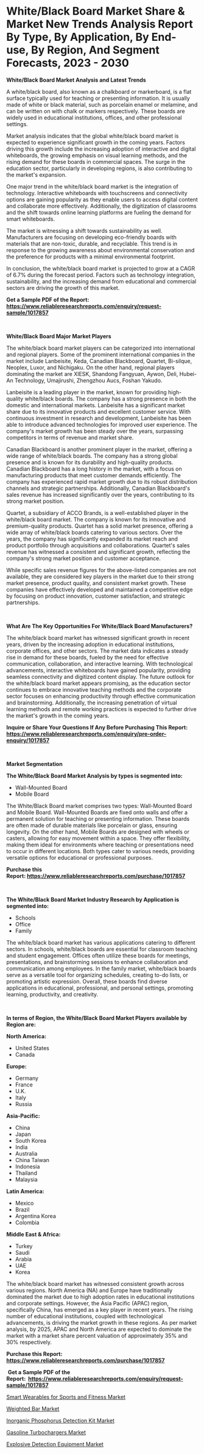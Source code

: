 <p><h1>White/Black Board Market Share & Market New Trends Analysis Report By Type, By Application, By End-use, By Region, And Segment Forecasts, 2023 - 2030</h1></p><p><strong>White/Black Board Market Analysis and Latest Trends</strong></p>
<p><p>A white/black board, also known as a chalkboard or markerboard, is a flat surface typically used for teaching or presenting information. It is usually made of white or black material, such as porcelain enamel or melamine, and can be written on with chalk or markers respectively. These boards are widely used in educational institutions, offices, and other professional settings.</p><p>Market analysis indicates that the global white/black board market is expected to experience significant growth in the coming years. Factors driving this growth include the increasing adoption of interactive and digital whiteboards, the growing emphasis on visual learning methods, and the rising demand for these boards in commercial spaces. The surge in the education sector, particularly in developing regions, is also contributing to the market's expansion.</p><p>One major trend in the white/black board market is the integration of technology. Interactive whiteboards with touchscreens and connectivity options are gaining popularity as they enable users to access digital content and collaborate more effectively. Additionally, the digitization of classrooms and the shift towards online learning platforms are fueling the demand for smart whiteboards.</p><p>The market is witnessing a shift towards sustainability as well. Manufacturers are focusing on developing eco-friendly boards with materials that are non-toxic, durable, and recyclable. This trend is in response to the growing awareness about environmental conservation and the preference for products with a minimal environmental footprint.</p><p>In conclusion, the white/black board market is projected to grow at a CAGR of 6.7% during the forecast period. Factors such as technology integration, sustainability, and the increasing demand from educational and commercial sectors are driving the growth of this market.</p></p>
<p><strong>Get a Sample PDF of the Report:&nbsp; <a href="https://www.reliableresearchreports.com/enquiry/request-sample/1017857">https://www.reliableresearchreports.com/enquiry/request-sample/1017857</a></strong></p>
<p>&nbsp;</p>
<p><strong>White/Black Board Major Market Players</strong></p>
<p><p>The white/black board market players can be categorized into international and regional players. Some of the prominent international companies in the market include Lanbeisite, Keda, Canadian Blackboard, Quartet, Bi-silque, Neoplex, Luxor, and Nichigaku. On the other hand, regional players dominating the market are XIESK, Shandong Fangyuan, Aywon, Deli, Hubei-An Technology, Umajirushi, Zhengzhou Aucs, Foshan Yakudo.</p><p>Lanbeisite is a leading player in the market, known for providing high-quality white/black boards. The company has a strong presence in both the domestic and international markets. Lanbeisite has a significant market share due to its innovative products and excellent customer service. With continuous investment in research and development, Lanbeisite has been able to introduce advanced technologies for improved user experience. The company's market growth has been steady over the years, surpassing competitors in terms of revenue and market share.</p><p>Canadian Blackboard is another prominent player in the market, offering a wide range of white/black boards. The company has a strong global presence and is known for its durability and high-quality products. Canadian Blackboard has a long history in the market, with a focus on manufacturing products that meet customer demands efficiently. The company has experienced rapid market growth due to its robust distribution channels and strategic partnerships. Additionally, Canadian Blackboard's sales revenue has increased significantly over the years, contributing to its strong market position.</p><p>Quartet, a subsidiary of ACCO Brands, is a well-established player in the white/black board market. The company is known for its innovative and premium-quality products. Quartet has a solid market presence, offering a wide array of white/black boards catering to various sectors. Over the years, the company has significantly expanded its market reach and product portfolio through acquisitions and collaborations. Quartet's sales revenue has witnessed a consistent and significant growth, reflecting the company's strong market position and customer acceptance.</p><p>While specific sales revenue figures for the above-listed companies are not available, they are considered key players in the market due to their strong market presence, product quality, and consistent market growth. These companies have effectively developed and maintained a competitive edge by focusing on product innovation, customer satisfaction, and strategic partnerships.</p></p>
<p>&nbsp;</p>
<p><strong>What Are The Key Opportunities For White/Black Board Manufacturers?</strong></p>
<p><p>The white/black board market has witnessed significant growth in recent years, driven by the increasing adoption in educational institutions, corporate offices, and other sectors. The market data indicates a steady rise in demand for these boards, fueled by the need for effective communication, collaboration, and interactive learning. With technological advancements, interactive whiteboards have gained popularity, providing seamless connectivity and digitized content display. The future outlook for the white/black board market appears promising, as the education sector continues to embrace innovative teaching methods and the corporate sector focuses on enhancing productivity through effective communication and brainstorming. Additionally, the increasing penetration of virtual learning methods and remote working practices is expected to further drive the market's growth in the coming years.</p></p>
<p><strong>Inquire or Share Your Questions If Any Before Purchasing This Report: <a href="https://www.reliableresearchreports.com/enquiry/pre-order-enquiry/1017857">https://www.reliableresearchreports.com/enquiry/pre-order-enquiry/1017857</a></strong></p>
<p>&nbsp;</p>
<p><strong>Market Segmentation</strong></p>
<p><strong>The White/Black Board Market Analysis by types is segmented into:</strong></p>
<p><ul><li>Wall-Mounted Board</li><li>Mobile Board</li></ul></p>
<p><p>The White/Black Board market comprises two types: Wall-Mounted Board and Mobile Board. Wall-Mounted Boards are fixed onto walls and offer a permanent solution for teaching or presenting information. These boards are often made of durable materials like porcelain or glass, ensuring longevity. On the other hand, Mobile Boards are designed with wheels or casters, allowing for easy movement within a space. They offer flexibility, making them ideal for environments where teaching or presentations need to occur in different locations. Both types cater to various needs, providing versatile options for educational or professional purposes.</p></p>
<p><strong>Purchase this Report:&nbsp;<a href="https://www.reliableresearchreports.com/purchase/1017857">https://www.reliableresearchreports.com/purchase/1017857</a></strong></p>
<p>&nbsp;</p>
<p><strong>The White/Black Board Market Industry Research by Application is segmented into:</strong></p>
<p><ul><li>Schools</li><li>Office</li><li>Family</li></ul></p>
<p><p>The white/black board market has various applications catering to different sectors. In schools, white/black boards are essential for classroom teaching and student engagement. Offices often utilize these boards for meetings, presentations, and brainstorming sessions to enhance collaboration and communication among employees. In the family market, white/black boards serve as a versatile tool for organizing schedules, creating to-do lists, or promoting artistic expression. Overall, these boards find diverse applications in educational, professional, and personal settings, promoting learning, productivity, and creativity.</p></p>
<p>&nbsp;</p>
<p><strong>In terms of Region, the White/Black Board Market Players available by Region are:</strong></p>
<p>
    <p> <strong> North America: </strong>
        <ul>
            <li>United States</li>
            <li>Canada</li>
        </ul>
        </p> 
    <p> <strong> Europe: </strong>
        <ul>
            <li>Germany</li>
            <li>France</li>
            <li>U.K.</li>
            <li>Italy</li>
            <li>Russia</li>
        </ul>
        </p> 
    <p> <strong> Asia-Pacific: </strong>
        <ul>
            <li>China</li>
            <li>Japan</li>
            <li>South Korea</li>
            <li>India</li>
            <li>Australia</li>
            <li>China Taiwan</li>
            <li>Indonesia</li>
            <li>Thailand</li>
            <li>Malaysia</li>
        </ul>
        </p> 
    <p> <strong> Latin America: </strong>
        <ul>
            <li>Mexico</li>
            <li>Brazil</li>
            <li>Argentina Korea</li>
            <li>Colombia</li>
        </ul>
        </p> 
    <p> <strong> Middle East & Africa: </strong>
        <ul>
            <li>Turkey</li>
            <li>Saudi</li>
            <li>Arabia</li>
            <li>UAE</li>
            <li>Korea</li>
        </ul>
    </p>
    </p>
<p><p>The white/black board market has witnessed consistent growth across various regions. North America (NA) and Europe have traditionally dominated the market due to high adoption rates in educational institutions and corporate settings. However, the Asia Pacific (APAC) region, specifically China, has emerged as a key player in recent years. The rising number of educational institutions, coupled with technological advancements, is driving the market growth in these regions. As per market analysis, by 2025, APAC and North America are expected to dominate the market with a market share percent valuation of approximately 35% and 30% respectively.</p></p>
<p><strong>Purchase this Report: <a href="https://www.reliableresearchreports.com/purchase/1017857">https://www.reliableresearchreports.com/purchase/1017857</a></strong></p>
<p>&nbsp;<strong>Get a Sample PDF of the Report:&nbsp;&nbsp;<a href="https://www.reliableresearchreports.com/enquiry/request-sample/1017857">https://www.reliableresearchreports.com/enquiry/request-sample/1017857</a></strong></p>
<p><strong></strong></p>
<p><p><a href="https://www.linkedin.com/pulse/smart-wearables-sports-fitness-market-size-share-amp-pom6e/">Smart Wearables for Sports and Fitness Market</a></p><p><a href="https://www.linkedin.com/pulse/weighted-bar-market-insights-players-forecast-till-2030-xqtrc/">Weighted Bar Market</a></p><p><a href="https://www.reportprime.com/inorganic-phosphorus-detection-kit-r9705">Inorganic Phosphorus Detection Kit Market</a></p><p><a href="https://medium.com/@joycelucas56/gasoline-turbochargers-market-size-growth-forecast-2023-2030-59925f8f6982">Gasoline Turbochargers Market</a></p><p><a href="https://medium.com/@laurenbrown1918/explosive-detection-equipment-market-size-growth-forecast-2023-2030-8b65c9d1ca98">Explosive Detection Equipment Market</a></p></p>